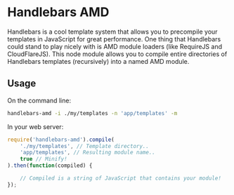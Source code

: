 # Handlebars AMD

Handlebars is a cool template system that allows you to precompile your templates in JavaScript for great performance. One thing that Handlebars could stand to play nicely with is AMD module loaders (like RequireJS and CloudFlareJS). This node module allows you to compile entire directories of Handlebars templates (recursively) into a named AMD module.

## Usage

On the command line:

```sh
handlebars-amd -i ./my/templates -n 'app/templates' -m
```

In your web server:

```javascript
require('handlebars-amd').compile(
    './my/templates', // Template directory.. 
    'app/templates', // Resulting module name.. 
    true // Minify!
).then(function(compiled) {

    // Compiled is a string of JavaScript that contains your module!
});
```
